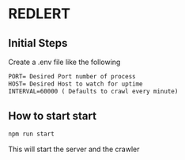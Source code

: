 # REDLERT

## Initial Steps
Create a .env file like the following
``` html
PORT= Desired Port number of process
HOST= Desired Host to watch for uptime
INTERVAL=60000 ( Defaults to crawl every minute)
```

## How to start start
```js
npm run start
```
This will start the server and the crawler 

